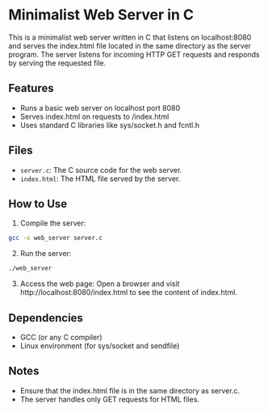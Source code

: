 # Minimalist Web Server in C

This is a minimalist web server written in C that listens on localhost:8080 and serves the index.html file located in the same directory as the server program. The server listens for incoming HTTP GET requests and responds by serving the requested file.

## Features

- Runs a basic web server on localhost port 8080
- Serves index.html on requests to /index.html
- Uses standard C libraries like sys/socket.h and fcntl.h

## Files

- `server.c`: The C source code for the web server.
- `index.html`: The HTML file served by the server.

## How to Use

1. Compile the server:
    
```bash
gcc -o web_server server.c
```

2. Run the server:

```bash
./web_server
```

3. Access the web page: Open a browser and visit http://localhost:8080/index.html to see the content of index.html.

## Dependencies

- GCC (or any C compiler)
- Linux environment (for sys/socket and sendfile)


## Notes

- Ensure that the index.html file is in the same directory as server.c.
- The server handles only GET requests for HTML files.
